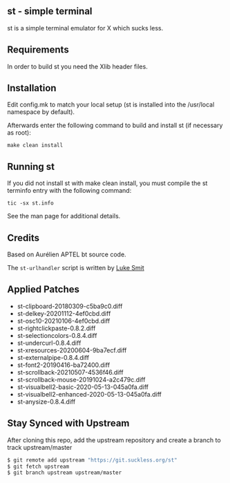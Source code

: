 st - simple terminal
--------------------
st is a simple terminal emulator for X which sucks less.


Requirements
------------
In order to build st you need the Xlib header files.


Installation
------------
Edit config.mk to match your local setup (st is installed into
the /usr/local namespace by default).

Afterwards enter the following command to build and install st (if
necessary as root):

    make clean install


Running st
----------
If you did not install st with make clean install, you must compile
the st terminfo entry with the following command:

    tic -sx st.info

See the man page for additional details.

Credits
-------
Based on Aurélien APTEL <aurelien dot aptel at gmail dot com> bt source code.

The `st-urlhandler` script is written by [Luke Smit](https://github.com/LukeSmithxyz/st)

Applied Patches
---------------

- st-clipboard-20180309-c5ba9c0.diff
- st-delkey-20201112-4ef0cbd.diff
- st-osc10-20210106-4ef0cbd.diff
- st-rightclickpaste-0.8.2.diff
- st-selectioncolors-0.8.4.diff
- st-undercurl-0.8.4.diff
- st-xresources-20200604-9ba7ecf.diff
- st-externalpipe-0.8.4.diff
- st-font2-20190416-ba72400.diff
- st-scrollback-20210507-4536f46.diff
- st-scrollback-mouse-20191024-a2c479c.diff
- st-visualbell2-basic-2020-05-13-045a0fa.diff
- st-visualbell2-enhanced-2020-05-13-045a0fa.diff
- st-anysize-0.8.4.diff

Stay Synced with Upstream
-------------------------

After cloning this repo, add the upstream repository and create a branch to
track upstream/master

```sh
$ git remote add upstream "https://git.suckless.org/st"
$ git fetch upstream
$ git branch upstream upstream/master
```

